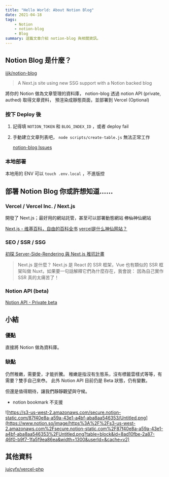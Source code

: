 ```yaml
---
title: "Hello World: About Notion Blog"
date: 2021-04-18
tags:
    - Notion
    - notion-blog
    - Blog    
summary: 這篇文章介紹 notion-blog 與相關資訊。
---
```


## Notion Blog 是什麼？

[ijjk/notion-blog](https://github.com/ijjk/notion-blog)

> A Next.js site using new SSG support with a Notion backed blog

將你的 Notion 做為文章管理的資料庫，
notion-blog 透過 notion API (private, authed) 取得文章資料，
預渲染成靜態頁面，並部署到 Vercel (Optional)

### 按下 Deploy 後

1. 記得填 `NOTION_TOKEN` 和 `BLOG_INDEX_ID` ，或者 deploy fail
2. 手動建立文章列表吧， `node scripts/create-table.js` 無法正常工作

    [notion-blog Issues](https://github.com/ijjk/notion-blog/issues?q=is:issue+is:open+create-table)

### 本地部署

本地用的 ENV 可以 `touch .env.local` ，不進版控

## 部署 Notion Blog 你或許想知道……

### Vercel / Vercel Inc. / Next.js

開發了 Next.js；最好用的網站託管，甚至可以部署動態網站
~~修仙~~神仙網站

[Next.js - 维基百科，自由的百科全书](https://zh.wikipedia.org/wiki/Next.js)
[vercel是什么神仙网站？](https://zhuanlan.zhihu.com/p/347990778)

### SEO / SSR / SSG

[初探 Server-Side-Rendering 與 Next.js 推坑計畫](https://medium.com/starbugs/%E5%88%9D%E6%8E%A2-server-side-rendering-%E8%88%87-next-js-%E6%8E%A8%E5%9D%91%E8%A8%88%E7%95%AB-d7a9fb48a964)

> Next.js 是什麼？
Next.js 是 React 的 SSR 框架，Vue 也有類似的 SSR 框架叫做 Nuxt，如果要一句話解釋它們為什麼存在，我會說：
因為自己實作 SSR 真的太痛苦了！

### Notion API (beta)

[Notion API - Private beta](https://www.notion.so/api-beta)

## 小結

### 優點

直接將 Notion 做為資料庫。

### 缺點

仍然稚嫩，需要愛，才能折騰。
稚嫩是指沒有生態系，沒有標籤雲樣式等等，有需要？雙手自己來😳。
此外 Notion API 目前仍是 Beta 狀態，仍有變數。

但還是值得期待，讓我們靜靜觀望與守候。

- notion bookmark 不支援

![https://s3-us-west-2.amazonaws.com/secure.notion-static.com/87f40e8a-a59a-43e1-a4bf-aba8aa546353/Untitled.png](https://www.notion.so/image/https%3A%2F%2Fs3-us-west-2.amazonaws.com%2Fsecure.notion-static.com%2F87f40e8a-a59a-43e1-a4bf-aba8aa546353%2FUntitled.png?table=block&id=8ad10fbe-2a87-46f0-b9f7-1fa5f9ea86ea&width=1300&userId=&cache=v2)

## 其他資料

[juicyfx/vercel-php](https://github.com/juicyfx/vercel-php)